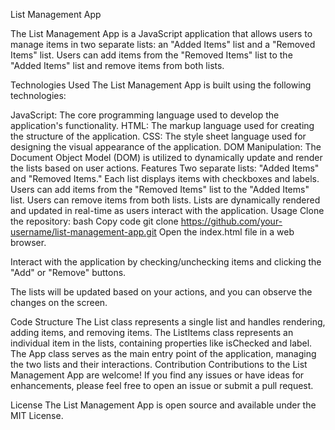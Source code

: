 List Management App

The List Management App is a JavaScript application that allows users to manage items in two separate lists: an "Added Items" list and a "Removed Items" list. Users can add items from the "Removed Items" list to the "Added Items" list and remove items from both lists.

Technologies Used
The List Management App is built using the following technologies:

JavaScript: The core programming language used to develop the application's functionality.
HTML: The markup language used for creating the structure of the application.
CSS: The style sheet language used for designing the visual appearance of the application.
DOM Manipulation: The Document Object Model (DOM) is utilized to dynamically update and render the lists based on user actions.
Features
Two separate lists: "Added Items" and "Removed Items."
Each list displays items with checkboxes and labels.
Users can add items from the "Removed Items" list to the "Added Items" list.
Users can remove items from both lists.
Lists are dynamically rendered and updated in real-time as users interact with the application.
Usage
Clone the repository:
bash
Copy code
git clone https://github.com/your-username/list-management-app.git
Open the index.html file in a web browser.

Interact with the application by checking/unchecking items and clicking the "Add" or "Remove" buttons.

The lists will be updated based on your actions, and you can observe the changes on the screen.

Code Structure
The List class represents a single list and handles rendering, adding items, and removing items.
The ListItems class represents an individual item in the lists, containing properties like isChecked and label.
The App class serves as the main entry point of the application, managing the two lists and their interactions.
Contribution
Contributions to the List Management App are welcome! If you find any issues or have ideas for enhancements, please feel free to open an issue or submit a pull request.

License
The List Management App is open source and available under the MIT License.
